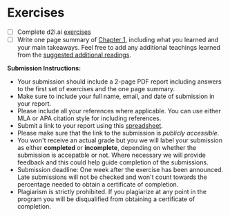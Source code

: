 # Exercises

- [ ] Complete d2l.ai [exercises](https://d2l.ai/chapter_introduction/index.html#exercises)
- [ ] Write one page summary of [Chapter 1](https://d2l.ai/chapter_introduction/index.html), including what you learned and your main takeaways. Feel free to add any additional teachings learned from the [suggested additional readings](https://github.com/dair-ai/d2l-study-group/blob/master/readings/section-01.md). 

**Submission Instructions:**
- Your submission should include a 2-page PDF report including answers to the first set of exercises and the one page summary. 
- Make sure to include your full name, email, and date of submission in your report.
- Please include all your references where applicable. You can use either MLA or APA citation style for including references. 
- Submit a link to your report using this [spreadsheet](https://docs.google.com/spreadsheets/d/1j30E2c0wdK6sa4IrBjZxJKDe2S3H99ZUUCg-0ATgr7E/edit#gid=652687644). 
- Please make sure that the link to the submission is *publicly accessible*.
- You won't receive an actual grade but you we will label your submission as either **completed** or **incomplete**, depending on whether the submission is accepatble or not. Where necessary we will provide feedback and this could help guide completion of the submissions. 
- Submission deadline: One week after the exercise has been announced. Late submissions will not be checked and won't count towards the percentage needed to obtain a certificate of completion. 
- Plagiarism is strictly prohibited. If you plagiarize at any point in the program you will be disqualified from obtaining a certificate of completion.

